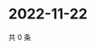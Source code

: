 # 2022-11-22

共 0 条

<!-- BEGIN WEIBO -->
<!-- 最后更新时间 Tue Nov 22 2022 21:22:44 GMT+0800 (China Standard Time) -->

<!-- END WEIBO -->
